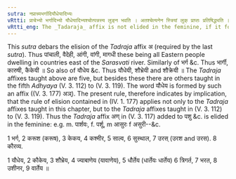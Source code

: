 ```yaml
---
sutra: नप्राच्यभर्गादियौधेयादिभ्यः
vRtti: प्राचेभ्यो भर्गादिभ्यो यौधेयादिभ्यश्चोत्पन्नस्य लुङ्न भवति । अतश्चेत्यनेन स्त्रियां लुक् प्राप्तः प्रतिषिद्ध्यति ॥
vRtti_eng: The _Tadaraja_ affix is not elided in the feminine, if it forms the names of the _Kshatriyas_ of the East, or it comes after the word \"_Bharga_\" &c and \"_Yaudheya_\" &c.
---
```

This _sutra_ debars the elision of the _Tadraja_ affix अ (required by the last _sutra_). Thus पांचाली, वैदेही, आंगी, वांगी, मागधी these being all Eastern people dwelling in countries east of the _Sarasvati_ river. Similarly of भर्ग &c. Thus भार्गी, कारुषी, कैकेयी ॥ So also of यौधेय &c. Thus यौधेयी, शौभ्रेयी and शौक्रेयी ॥ The _Tadraja_ affixes taught above are five, but besides these there are others taught in the fifth _Adhyaya_ (V. 3. 112) to (V. 3. 119). The word यौधेय is formed by such an affix ((V. 3. 177) अञ्). The present rule, therefore indicates by implication, that the rule of elision contained in (IV. 1. 177) applies not only to the _Tadraja_ affixes taught in this chapter, but to the _Tadraja_ affixes taught in (V. 3. 112) to (V. 3. 119). Thus the _Tadraja_ affix अण् in (V. 3. 117) added to पशु &c. is elided in the feminine: e.g. m. पार्शवः, f. पर्शू, m आसुरः f असुरी--&c.

1 भर्ग, 2 करूश (करूष), 3 केकय, 4 कश्मीर, 5 साल्व, 6 सुस्थाल, 7 उरस् (उरश and उरस). 8 कौरव्य.

1 यौधेय, 2 कौकेय, 3 शौभ्रेय, 4 ज्याबाणेय (यावाणेय), 5 धौर्तेय (धार्तेयः धार्तेय) 6 त्रिगर्त, 7 भरत, 8 उशीनर, 9 वार्तेय ॥
